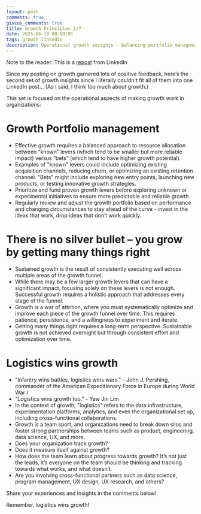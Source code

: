 ```yaml
---
layout: post
comments: true
giscus_comments: true
title: Growth Principles 2/7
date: 2025-06-18 08:00:01
tags: growth linkedin
description: Operational growth insights - balancing portfolio management between known levers and bets, the compound effect of getting many things right, and why logistics wins growth.
---
```


Note to the reader: This is a [repost](https://www.linkedin.com/posts/yewjinlim_since-my-posting-on-growth-garnered-lots-activity-7175824858574913537-HOkn?utm_source=share&utm_medium=member_desktop&rcm=ACoAAAD4xmMBhqAf0RkmEot2NJkJA3gvq31H7Os) from LinkedIn

Since my posting on growth garnered lots of positive feedback, here’s the second set of growth insights since I literally couldn't fit all of them into one LinkedIn post... (As I said, I think too much about growth.)

This set is focused on the operational aspects of making growth work in organizations:

# Growth Portfolio management

- Effective growth requires a balanced approach to resource allocation between “known” levers (which tend to be smaller but more reliable impact) versus “bets” (which tend to have higher growth potential)
- Examples of "known" levers could include optimizing existing acquisition channels, reducing churn, or optimizing an existing retention channel. "Bets" might include exploring new entry points, launching new products, or testing innovative growth strategies.
- Prioritize and fund proven growth levers before exploring unknown or experimental initiatives to ensure more predictable and reliable growth.
- Regularly review and adjust the growth portfolio based on performance and changing circumstances to stay ahead of the curve - invest in the ideas that work, drop ideas that don’t work quickly.

# There is no silver bullet – you grow by getting many things right

- Sustained growth is the result of consistently executing well across multiple areas of the growth funnel.
- While there may be a few larger growth levers that can have a significant impact, focusing solely on these levers is not enough. Successful growth requires a holistic approach that addresses every stage of the funnel.
- Growth is a war of attrition, where you must systematically optimize and improve each piece of the growth funnel over time. This requires patience, persistence, and a willingness to experiment and iterate.
- Getting many things right requires a long-term perspective. Sustainable growth is not achieved overnight but through consistent effort and optimization over time.

# Logistics wins growth

- "Infantry wins battles, logistics wins wars." - John J. Pershing, commander of the American Expeditionary Force in Europe during World War I
- “Logistics wins growth too.” - Yew Jin Lim
- In the context of growth, "logistics" refers to the data infrastructure, experimentation platforms, analytics, and even the organizational set up, including cross-functional collaborations.
- Growth is a team sport, and organizations need to break down silos and foster strong partnerships between teams such as product, engineering, data science, UX, and more.
- Does your organization track growth?
- Does it measure itself against growth?
- How does the team learn about progress towards growth? It’s not just the leads, it’s everyone on the team should be thinking and tracking towards what works, and what doesn’t.
- Are you involving cross-functional partners such as data science, program management, UX design, UX research, and others?

Share your experiences and insights in the comments below!

Remember, logistics wins growth!
